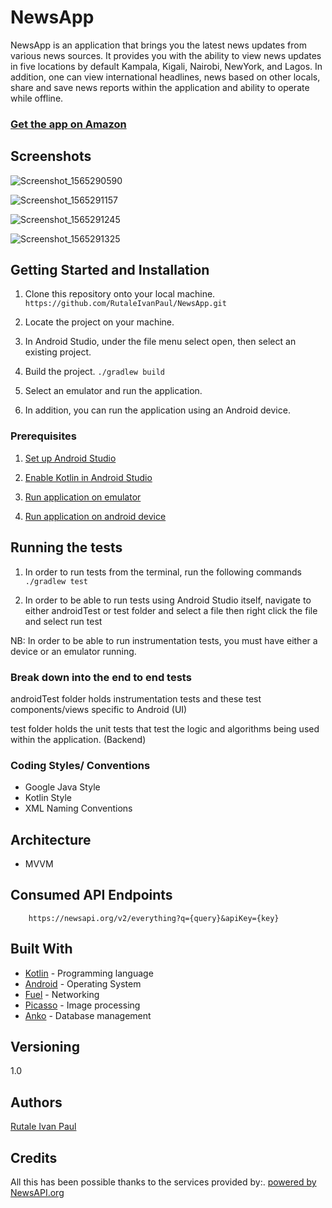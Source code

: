 # NewsApp

NewsApp is an application that brings you the latest news updates from various news sources. It provides you with the ability to view news updates in five locations by default Kampala, Kigali, Nairobi, NewYork, and Lagos.
In addition, one can view international headlines, news based on other locals, share and save news reports within the application and ability to operate while offline.

### [Get the app on Amazon](https://www.amazon.com/gp/product/B07WCNQBMW)
  

## Screenshots
![Screenshot_1565290590](https://user-images.githubusercontent.com/30496434/62730451-a3bc5e00-ba28-11e9-82c9-62630831c4f9.png)

![Screenshot_1565291157](https://user-images.githubusercontent.com/30496434/62730502-be8ed280-ba28-11e9-9e67-699cf1242265.png)

![Screenshot_1565291245](https://user-images.githubusercontent.com/30496434/62730590-f3028e80-ba28-11e9-8fad-cd6e8bc14e42.png)

![Screenshot_1565291325](https://user-images.githubusercontent.com/30496434/62730670-1e857900-ba29-11e9-809c-af432d6b3858.png)




## Getting Started and Installation

1. Clone this repository onto your local machine.
`https://github.com/RutaleIvanPaul/NewsApp.git`

2. Locate the project on your machine. 

3. In Android Studio, under the file menu select open, then select an existing project.

4. Build the project.
`./gradlew build`

5. Select an emulator and run the application.

6. In addition, you can run the application using an Android device.

### Prerequisites

1. [Set up Android Studio](https://developer.android.com/studio/install) 

2. [Enable Kotlin in Android Studio](https://medium.com/@elye.project/setup-kotlin-for-android-studio-1bffdf1362e8)

3. [Run application on emulator](https://developer.android.com/studio/run/emulator)

4. [Run application on android device](https://developer.android.com/studio/run/device)


## Running the tests

1. In order to run tests from the terminal, run the following commands
`./gradlew test`

2. In order to be able to run tests using Android Studio itself, navigate to either androidTest or test folder and select a file then right click the file and select run test

NB: In order to be able to run instrumentation tests, you must have either a device or an emulator running.

### Break down into the end to end tests

androidTest folder holds instrumentation tests and these test components/views specific to Android (UI)

test folder holds the unit tests that test the logic and algorithms being used within the application. (Backend)

### Coding Styles/ Conventions
- Google Java Style
- Kotlin Style
- XML Naming Conventions

## Architecture
* MVVM

## Consumed API Endpoints

```
    https://newsapi.org/v2/everything?q={query}&apiKey={key}
```

## Built With

* [Kotlin](https://kotlinlang.org/) - Programming language
* [Android](https://www.android.com/) - Operating System
* [Fuel](https://github.com/kittinunf/fuel) - Networking
* [Picasso](http://square.github.io/picasso/) - Image processing
* [Anko](https://github.com/Kotlin/anko/wiki/Anko-SQLite) - Database management

## Versioning
1.0 

## Authors
[Rutale Ivan Paul](https://github.com/RutaleIvanPaul)


## Credits
All this has been possible thanks to the services provided by:.
[powered by NewsAPI.org](https://newsapi.org)
